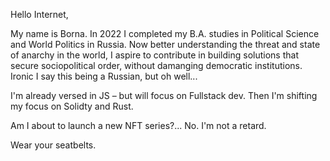 Hello Internet,

My name is Borna. In 2022 I completed my B.A. studies in Political Science and World Politics in Russia.
Now better understanding the threat and state of anarchy in the world, I aspire to contribute in building solutions that secure sociopolitical order, without damanging democratic institutions.
Ironic I say this being a Russian, but oh well...

I'm already versed in JS – but will focus on Fullstack dev.
Then I'm shifting my focus on Solidty and Rust.

Am I about to launch a new NFT series?... No. I'm not a retard. 

Wear your seatbelts.

